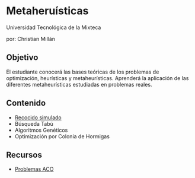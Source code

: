 # Metaheruísticas

Universidad Tecnológica de la Mixteca

por: Christian Millán

## Objetivo

El estudiante conocerá las bases teóricas de los problemas de optimización, heurísticas y metaheurísticas. Aprenderá la aplicación de las diferentes metaheurísticas estudiadas en problemas reales.

## Contenido

* [Recocido simulado]()
* Búsqueda Tabú
* Algoritmos Genéticos
* Optimización por Colonia de Hormigas

## Recursos

* [Problemas ACO](https://github.com/2022B-UTC-IC-Metaheuristics)